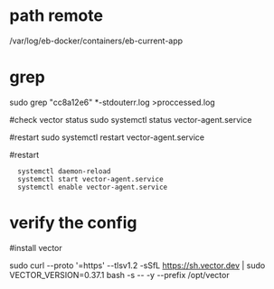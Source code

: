 




# path remote
/var/log/eb-docker/containers/eb-current-app

# grep
sudo grep "cc8a12e6" *-stdouterr.log  >proccessed.log

#check vector status
sudo systemctl status vector-agent.service

#restart
sudo systemctl restart vector-agent.service

#restart

      systemctl daemon-reload
      systemctl start vector-agent.service
      systemctl enable vector-agent.service

# verify the config

#install vector

sudo curl --proto '=https' --tlsv1.2 -sSfL https://sh.vector.dev | sudo VECTOR_VERSION=0.37.1 bash -s -- -y --prefix /opt/vector
